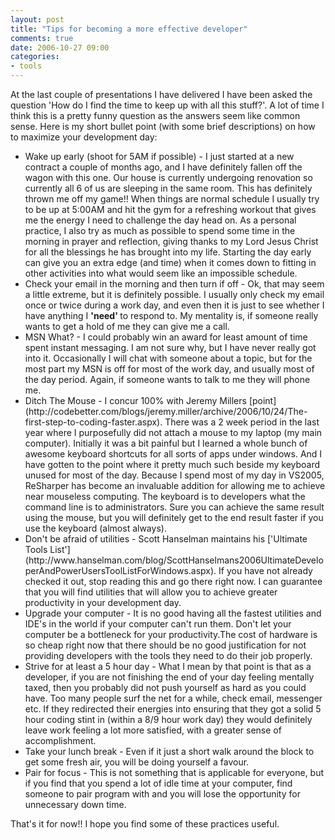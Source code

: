```yaml
---
layout: post
title: "Tips for becoming a more effective developer"
comments: true
date: 2006-10-27 09:00
categories:
- tools
---
```


At the last couple of presentations I have delivered I have been asked the question 'How do I find the time to keep up with all this stuff?'. A lot of time I think this is a pretty funny question as the answers seem like common sense. Here is my short bullet point (with some brief descriptions) on how to maximize your development day:
<ul>
<li>Wake up early (shoot for 5AM if possible) - I just started at a new contract a couple of months ago, and I have definitely fallen off the wagon with this one. Our house is currently undergoing renovation so currently all 6 of us are sleeping in the same room. This has definitely thrown me off my game!! When things are normal schedule I usually try to be up at 5:00AM and hit the gym for a refreshing workout that gives me the energy I need to challenge the day head on. As a personal practice, I also try as much as possible to spend some time in the morning in prayer and reflection, giving thanks to my Lord Jesus Christ for all the blessings he has brought into my life. Starting the day early can give you an extra edge (and time) when it comes down to fitting in other activities into what would seem like an impossible schedule.</li>
<li>Check your email in the morning and then turn if off - Ok, that may seem a little extreme, but it is definitely possible. I usually only check my email once or twice during a work day, and even then it is just to see whether I have anything I <strong>'need' </strong>to respond to. My mentality is, if someone really wants to get a hold of me they can give me a call.</li>
<li>MSN What? - I could probably win an award for least amount of time spent instant messaging. I am not sure why, but I have never really got into it. Occasionally I will chat with someone about a topic, but for the most part my MSN is off for most of the work day, and usually most of the day period. Again, if someone wants to talk to me they will phone me.</li>
<li>Ditch The Mouse - I concur 100% with Jeremy Millers [point](http://codebetter.com/blogs/jeremy.miller/archive/2006/10/24/The-first-step-to-coding-faster.aspx). There was a 2 week period in the last year where I purposefully did not attach a mouse to my laptop (my main computer). Initially it was a bit painful but I learned a whole bunch of awesome keyboard shortcuts for all sorts of apps under windows. And I have gotten to the point where it pretty much such beside my keyboard unused for most of the day. Because I spend most of my day in VS2005, ReSharper has become an invaluable addition for allowing me to achieve near mouseless computing. The keyboard is to developers what the command line is to administrators. Sure you can achieve the same result using the mouse, but you will definitely get to the end result faster if you use the keyboard (almost always).</li>
<li>Don't be afraid of utilities - Scott Hanselman maintains his ['Ultimate Tools List'](http://www.hanselman.com/blog/ScottHanselmans2006UltimateDeveloperAndPowerUsersToolListForWindows.aspx). If you have not already checked it out, stop reading this and go there right now. I can guarantee that you will find utilities that will allow you to achieve greater productivity in your development day.</li>
<li>Upgrade your computer - It is no good having all the fastest utilities and IDE's in the world if your computer can't run them. Don't let your computer be a bottleneck for your productivity.The cost of hardware is so cheap right now that there should be no good justification for not providing developers with the tools they need to do their job properly.</li>
<li>Strive for at least a 5 hour day - What I mean by that point is that as a developer, if you are not finishing the end of your day feeling mentally taxed, then you probably did not push yourself as hard as you could have. Too many people surf the net for a while, check email, messenger etc. If they redirected their energies into ensuring that they got a solid 5 hour coding stint in (within a 8/9 hour work day) they would definitely leave work feeling a lot more satisfied, with a greater sense of accomplishment.</li>
<li>Take your lunch break - Even if it just a short walk around the block to get some fresh air, you will be doing yourself a favour.</li>
<li>Pair for focus - This is not something that is applicable for everyone, but if you find that you spend a lot of idle time at your computer, find someone to pair program with and you will lose the opportunity for unnecessary down time.</li></ul>

That's it for now!! I hope you find some of these practices useful.




